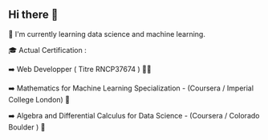 ## Hi there 👋

🔭 I'm currently learning data science and machine learning.

🎓 Actual Certification :

  ➡️ Web Developper ( Titre RNCP37674 ) 👨‍💻
  
  ➡️ Mathematics for Machine Learning Specialization  - (Coursera / Imperial College London) 🧮
  
  ➡️ Algebra and Differential Calculus for Data Science - (Coursera / Colorado Boulder ) 🧮
    


